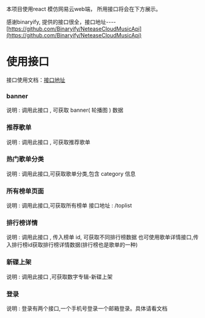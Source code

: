 本项目使用react 模仿网易云web端， 所用接口将会在下方展示。

感谢binaryify, 提供的接口很全，接口地址----[https://github.com/Binaryify/NeteaseCloudMusicApi](https://github.com/Binaryify/NeteaseCloudMusicApi)

# 使用接口

接口使用文档：[接口地址](https://neteasecloudmusicapi.vercel.app/#/)

### banner

说明 : 调用此接口 , 可获取 banner( 轮播图 ) 数据

### 推荐歌单

说明 : 调用此接口 , 可获取推荐歌单

### 热门歌单分类

说明 : 调用此接口,可获取歌单分类,包含 category 信息


### 所有榜单页面

说明 : 调用此接口,可获取所有榜单 接口地址 : /toplist

### 排行榜详情

说明 : 调用此接口 , 传入榜单 id, 可获取不同排行榜数据
也可使用歌单详情接口,传入排行榜id获取排行榜详情数据(排行榜也是歌单的一种)

### 新碟上架

说明 : 调用此接口 ,可获取数字专辑-新碟上架

### 登录

说明 : 登录有两个接口,一个手机号登录一个邮箱登录。具体请看文档

